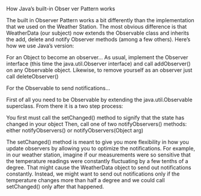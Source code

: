 How Java’s built-in Obser ver Pattern works

The built in Observer Pattern works a bit differently than the implementation that we used
on the Weather Station. The most obvious difference is that WeatherData (our subject)
now extends the Observable class and inherits the add, delete and notify Observer methods
(among a few others). Here’s how we use Java’s version:

For an Object to become an observer...
As usual, implement the Observer interface (this time the java.util.Observer
interface) and call addObserver() on any Observable object. Likewise, to remove
yourself as an observer just call deleteObserver()

For the Observable to send notifications...

First of all you need to be Observable by extending the java.util.Observable
superclass. From there it is a two step process:

You first must call the setChanged() method to signify
that the state has changed in your object
Then, call one of two notifyObservers() methods:
either notifyObservers() or notifyObservers(Object arg)

The setChanged() method is meant to give you more flexibility in how
you update observers by allowing you to optimize the notifications. For example, in our weather
station, imagine if our measurements were so sensitive that the temperature readings were
constantly fluctuating by a few tenths of a degree. That might cause the WeatherData object
to send out notifications constantly. Instead, we might want to send out notifications only if the
temperature changes more than half a degree and we could call setChanged() only after that
happened.